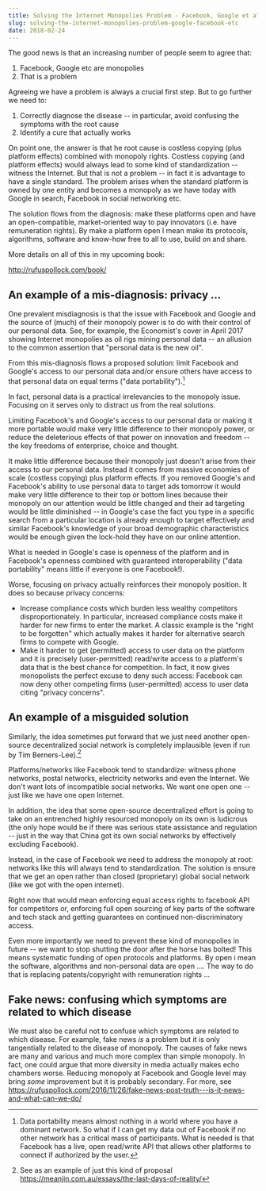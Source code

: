 ```yaml
---
title: Solving the Internet Monopolies Problem - Facebook, Google et al
slug: solving-the-internet-monopolies-problem-google-facebook-etc
date: 2018-02-24
---
```


The good news is that an increasing number of people seem to agree that:

1. Facebook, Google etc are monopolies
2. That is a problem

Agreeing we have a problem is always a crucial first step. But to go further we need to:

1. Correctly diagnose the disease -- in particular, avoid confusing the symptoms with the root cause
2. Identify a cure that actually works

On point one, the answer is that he root cause is costless copying (plus platform effects) combined with monopoly rights. Costless copying (and platform effects) would always lead to some kind of standardization -- witness the Internet. But that is not a problem -- in fact it is advantage to have a single standard. The problem arises when the standard platform is owned by one entity and becomes a monopoly as we have today with Google in search, Facebook in social networking etc.

The solution flows from the diagnosis: make these platforms open and have an open-compatible, market-oriented way to pay innovators (i.e. have remuneration rights). By make a platform open I mean make its protocols, algorithms, software and know-how free to all to use, build on and share.

More details on all of this in my upcoming book:

http://rufuspollock.com/book/

## An example of a mis-diagnosis: privacy ...

One prevalent misdiagnosis is that the issue with Facebook and Google and the source of (much) of their monopoly power is to do with their control of our personal data. See, for example, the Economist's cover in April 2017 showing Internet monopolies as oil rigs mining personal data -- an allusion to the common assertion that "personal data is the new oil".

From this mis-diagnosis flows a proposed solution: limit Facebook and Google's access to our personal data and/or ensure others have access to that personal data on equal terms ("data portability").[^data-portability]

[^data-portability]: Data portability means almost nothing in a world where you have a dominant network. So what if I can get my data out of Facebook if no other network has a critical mass of participants. What is needed is that Facebook has a live, open read/write API that allows other platforms to connect if authorized by the user.

In fact, personal data is a practical irrelevancies to the monopoly issue. Focusing on it serves only to distract us from the real solutions.

Limiting Facebook's and Google's access to our personal data or making it more portable would make very little difference to their monopoly power, or reduce the deleterious effects of that power on innovation and freedom -- the key freedoms of enterprise, choice and thought.

It make little difference because their monopoly just doesn't arise from their access to our personal data. Instead it comes from massive economies of scale (costless copying) plus platform effects. If you removed Google's and Facebook's ability to use personal data to target ads tomorrow it would make very little difference to their top or bottom lines because their monopoly on our attention would be little changed and their ad targeting would be little diminished -- in Google's case the fact you type in a specific search from a particular location is already enough to target effectively and similar Facebook's knowledge of your broad demographic characteristics would be enough given the lock-hold they have on our online attention.

What is needed in Google's case is openness of the platform and in Facebook's openness combined with guaranteed interoperability ("data portability" means little if everyone is one Facebook!).

Worse, focusing on privacy actually reinforces their monopoly position. It does so because privacy concerns:

- Increase compliance costs which burden less wealthy competitors disproportionately. In particular, increased compliance costs make it harder for new firms to enter the market. A classic example is the "right to be forgotten" which actually makes it harder for alternative search firms to compete with Google.
- Make it harder to get (permitted) access to user data on the platform and it is precisely (user-permitted) read/write access to a platform's data that is the best chance for competition. In fact, it now gives monopolists the perfect excuse to deny such access: Facebook can now deny other competing firms (user-permitted) access to user data citing "privacy concerns".

## An example of a misguided solution

Similarly, the idea sometimes put forward that we just need another open-source decentralized social network is completely implausible (even if run by Tim Berners-Lee).[^2]

Platforms/networks like Facebook tend to standardize: witness phone networks, postal networks, electricity networks and even the Internet. We don't want lots of incompatible social networks. We want one open one -- just like we have one open Internet.

In addition, the idea that some open-source decentralized effort is going to take on an entrenched highly resourced monopoly on its own is ludicrous (the only hope would be if there was serious state assistance and regulation -- just in the way that China got its own social networks by effectively excluding Facebook).

Instead, in the case of Facebook we need to address the monopoly at root: networks like this will always tend to standardization. The solution is ensure that we get an open rather than closed (proprietary) global social network (like we got with the open internet).

Right now that would mean enforcing equal access rights to facebook API for competitors or, enforcing full open sourcing of key parts of the software and tech stack and getting guarantees on continued non-discriminatory access.

Even more importantly we need to prevent these kind of monopolies in future -- we want to stop shutting the door after the horse has bolted! This means systematic funding of open protocols and platforms. By open i mean the software, algorithms and non-personal data are open .... The way to do that is replacing patents/copyright with remuneration rights ...

## Fake news: confusing which symptoms are related to which disease

We must also be careful not to confuse which symptoms are related to which disease. For example, fake news *is* a problem but it is only tangentially related to the disease of monopoly. The causes of fake news are many and various and much more complex than simple monopoly. In fact, one could argue that more diversity in media actually makes echo chambers worse. Reducing monopoly at Facebook and Google level may bring *some* improvement but it is probably secondary. For more, see https://rufuspollock.com/2016/11/26/fake-news-post-truth---is-it-news-and-what-can-we-do/

[^2]: See as an example of just this kind of proposal https://meanjin.com.au/essays/the-last-days-of-reality/

